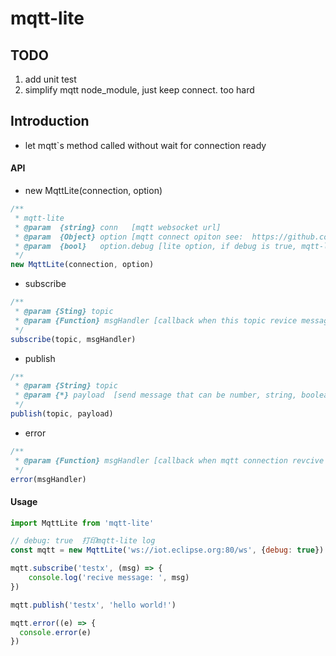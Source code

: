 # mqtt-lite

## TODO
1. add unit test
2. simplify mqtt node_module, just keep connect. too hard

## Introduction
- let mqtt`s method called without wait for connection ready

#### API

- new MqttLite(connection, option)
``` javascript
/**
 * mqtt-lite
 * @param  {string} conn   [mqtt websocket url]
 * @param  {Object} option [mqtt connect opiton see:  https://github.com/mqttjs/MQTT.js#connect]
 * @param  {bool}   option.debug [lite option, if debug is true, mqtt-lite will print log to console]
 */
new MqttLite(connection, option)
```

- subscribe
```javascript
/**
 * @param {Sting} topic
 * @param {Function} msgHandler [callback when this topic revice message]
 */
subscribe(topic, msgHandler)
```

- publish
```javascript
/**
 * @param {String} topic
 * @param {*} payload  [send message that can be number, string, boolean, object]
 */
publish(topic, payload)
```

- error
```javascript
/**
 * @param {Function} msgHandler [callback when mqtt connection revcive error message]
 */
error(msgHandler)
```


#### Usage
```javascript
import MqttLite from 'mqtt-lite'

// debug: true  打印mqtt-lite log
const mqtt = new MqttLite('ws://iot.eclipse.org:80/ws', {debug: true})

mqtt.subscribe('testx', (msg) => {
    console.log('recive message: ', msg)
})

mqtt.publish('testx', 'hello world!')

mqtt.error((e) => {
  console.error(e)
})
```

